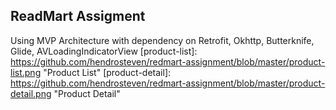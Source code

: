 ## ReadMart Assigment
Using MVP Architecture with dependency on Retrofit, Okhttp, Butterknife, Glide, AVLoadingIndicatorView
[product-list]: https://github.com/hendrosteven/redmart-assignment/blob/master/product-list.png "Product List"
[product-detail]: https://github.com/hendrosteven/redmart-assignment/blob/master/product-detail.png "Product Detail"
